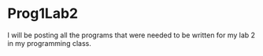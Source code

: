 # Prog1Lab2
I will be posting all the programs that were needed to be written for my lab 2 in my programming class.
